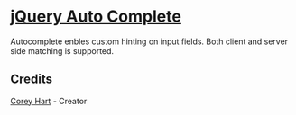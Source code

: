 [jQuery Auto Complete](http://www.codenothing.com/archives/jquery/auto-complete/)
========================

Autocomplete enbles custom hinting on input fields. Both client and server side matching is supported.

Credits
--------
[Corey Hart](http://www.codenothing.com) - Creator
